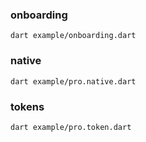 ### onboarding
```
dart example/onboarding.dart
```

### native
```
dart example/pro.native.dart
```

### tokens
```
dart example/pro.token.dart
```